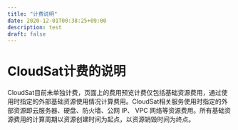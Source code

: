 ```yaml
---
title: "计费说明"
date: 2020-12-01T00:38:25+09:00
description: test
draft: false
---
```



# CloudSat计费的说明

CloudSat目前未单独计费，页面上的费用预览计费仅包括基础资源费用，通过使用时指定的外部基础资源使用情况计算费用。CloudSat相关服务使用时指定的外部资源即云服务器、硬盘、防火墙、公网 IP、 VPC 网络等资源费用。所有基础资源费用的计算周期以资源创建时间为起点，以资源销毁时间为终点。